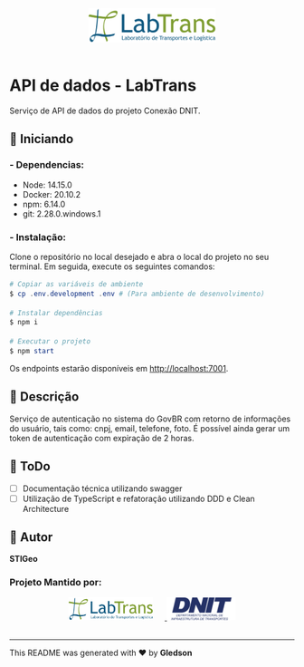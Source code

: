 <div style="text-align: center;">
<a href="https://www.labtrans.ufsc.br/">
<img style="height: 60px;" alt="Labtrans-Logo" src="./docs/images/LabTrans.png" float="center"/>
</a><br/><br/>
</div>

# API de dados - LabTrans

Serviço de API de dados do projeto Conexão DNIT.

## :triangular_flag_on_post: Iniciando

### **- Dependencias:**

- Node: 14.15.0
- Docker: 20.10.2
- npm: 6.14.0
- git: 2.28.0.windows.1

### **- Instalação:**

Clone o repositório no local desejado e abra o local do projeto no seu terminal. Em seguida, execute os seguintes comandos:

```powershell
# Copiar as variáveis de ambiente
$ cp .env.development .env # (Para ambiente de desenvolvimento)

# Instalar dependências
$ npm i

# Executar o projeto
$ npm start
```

Os endpoints estarão disponíveis em <http://localhost:7001>.


## :ledger: Descrição

Serviço de autenticação no sistema do GovBR com retorno de informações do usuário, tais como: cnpj, email, telefone, foto. É possível ainda gerar um token de autenticação com expiração de 2 horas.

## :hammer: ToDo

- [ ] Documentação técnica utilizando swagger
- [ ] Utilização de TypeScript e refatoração utilizando DDD e Clean Architecture

## :bust_in_silhouette: Autor

**STIGeo**

### **Projeto Mantido por:**

<div style="text-align: center; align-items: top;">
<a href="https://www.labtrans.ufsc.br/">
<img style="height: 40px; margin-right: 20px" alt="Labtrans-Logo" src="./docs/images/LabTrans.png" float="center"/>
</a>
<a href="https://www.gov.br/dnit/pt-br">
<img style="height: 40px;" alt="IOUU-Logo" src="./docs/images/dnit.png" float="center"/>
</a>
<br/><br/>
</div>

---

This README was generated with ♥ by **Gledson**
<!-- ### Tecnologias e ferramentas

* [NodeJS](https://nodejs.org/en/)
* GIT
* Javascript
* Libraries: 
  * [CORS](https://github.com/expressjs/cors)
  * [Express](https://expressjs.com/pt-br/)
  * [Joi](https://github.com/hapijs/joi)
  * [PM2](http://pm2.keymetrics.io/)
  * [Sequelize](http://docs.sequelizejs.com/)
  * [Tedious](https://github.com/tediousjs/tedious)
* Ferramentas: 
  * [Babel](https://babeljs.io/)
  * [dotENV](https://github.com/motdotla/dotenv)
  * [ESLint](https://eslint.org/)
  * [Yarn](https://yarnpkg.com/en/)
  * [VSCode IDE](https://code.visualstudio.com/)

 ### Execução

#### Environments

* Crie o arquivo no diretório raiz da aplicação:
  * .env
  
#### Enviroment Variables
  
	APP_PORT=7001
	APP_LIMIT_REQUEST_SIZE='10mb'

	AUTH_API__AUTHORIZATION_TOKEN='Basic YXBpLWRhdGE6c2VjcmV0'
	AUTH_API__URL='https://conexao-dnit-dev.labtrans.ufsc.br/auth'

	DB_INSTANCE=devweb2012
	DB_NAME=bd_dnit_observatorio_workbranch_<VERIFICAR VERSÃO DA BASE DE DADOS>
	DB_PASSWORD=<VERIFICAR SENHA COM A EQUIPE>
	DB_PORT=1433
	DB_SERVER=db-stigeo-dev12.labtrans.ufsc.br
	DB_USERNAME=observatorio

#### Desenvolvimento

Para rodar este projeto você deve ter [NodeJS](https://nodejs.org) [(v.8.11.3)](https://nodejs.org/en/), [Yarn](https://yarnpkg.com) (v.1.5.1) e [GIT](https://git-scm.com) instalados;
* Crie os arquivos no diretório raiz da aplicação:
    * .env 
    * localhost.cert
    * localhost.key
        * Gerar o certificado e a chave utilizando o serviço [Self-Signed Certificate Generator](http://www.selfsignedcertificate.com/)
            1. Digitar **localhost** no campo **Server name**
            2. Clicar em **Generate**
            3. Renomear os dois arquivos para **localhost.cert** e **localhost.key**, respectivamente.

* Rode os comandos yarn:

```bash
# Baixa as dependências do projeto
$ yarn install

#  Inicia a aplicação
$ yarn start


#### Registry

As imagens são enviadas para um container registry do projeto. -->
